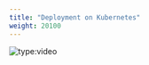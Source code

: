 ```yaml
---
title: "Deployment on Kubernetes"
weight: 20100
---
```


![type:video](https://www.youtube.com/embed/P5ci1hBEtdo?si=VpmPDlgC5R-8-PYA)

<div class="video-wrapper" data-service="youtube" data-id="P5ci1hBEtdo"></div>
